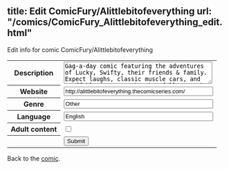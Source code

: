 title: Edit ComicFury/Alittlebitofeverything
url: "/comics/ComicFury_Alittlebitofeverything_edit.html"
---
Edit info for comic ComicFury/Alittlebitofeverything

<form name="comic" action="http://gaepostmail.appspot.com/comic/" method="post">
<table class="comicinfo">
<tr>
<th>Description</th><td><textarea name="description" cols="40" rows="3">Gag-a-day comic featuring the adventures of Lucky, Swifty, their friends &amp; family. Expect laughs, classic muscle cars, and stuff blowing up... but hopefully not the muscle cars. We don't have the budget to replace them.</textarea></td>
</tr>
<tr>
<th>Website</th><td><input type="text" name="url" value="http://alittlebitofeverything.thecomicseries.com/" size="40"/></td>
</tr>
<tr>
<th>Genre</th><td><input type="text" name="genre" value="Other" size="40"/></td>
</tr>
<tr>
<th>Language</th><td><input type="text" name="language" value="English" size="40"/></td>
</tr>
<tr>
<th>Adult content</th><td><input type="checkbox" name="adult" value="adult" /></td>
</tr>
<tr>
<th></th><td>
<input type="hidden" name="comic" value="ComicFury_Alittlebitofeverything" />
<input type="submit" name="submit" value="Submit" />
</td>
</tr>
</table>
</form>

Back to the [comic](ComicFury_Alittlebitofeverything.html).
